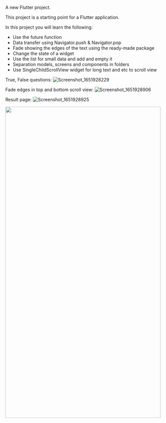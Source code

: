 A new Flutter project.

This project is a starting point for a Flutter application.

In this project you will learn the following: 
- Use the future function 
- Data transfer using Navigator.push &amp; Navigator.pop 
- Fade showing the edges of the text using the ready-made package 
- Change the state of a widget 
- Use the list for small data and add and empty it 
- Separation models, screens and components in folders
- Use SingleChildScrollView widget for long text and etc to scroll view

True, False questions:
![Screenshot_1651928229](https://user-images.githubusercontent.com/67797747/167255831-2861e947-c70a-43dd-be24-b645ff6b43d2.png)

Fade edges in top and bottom scroll view:
![Screenshot_1651928906](https://user-images.githubusercontent.com/67797747/167255835-9f1c4148-52f0-4d7a-8a90-eea9f820b5cc.png)

Result page:
![Screenshot_1651928925](https://user-images.githubusercontent.com/67797747/167255846-3e692d48-17c7-4275-935c-6ec974cb88fc.png)

<a href="url"><img src="https://user-images.githubusercontent.com/67797747/167255831-2861e947-c70a-43dd-be24-b645ff6b43d2.png" align="left" height="972" width="486" ></a>

